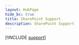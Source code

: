 ```yaml
--- 
layout: HubPage
hide_bc: true
title: SharePoint Support
description: SharePoint Support
---
```


[!INCLUDE [support](../../common/Office/support.md)]